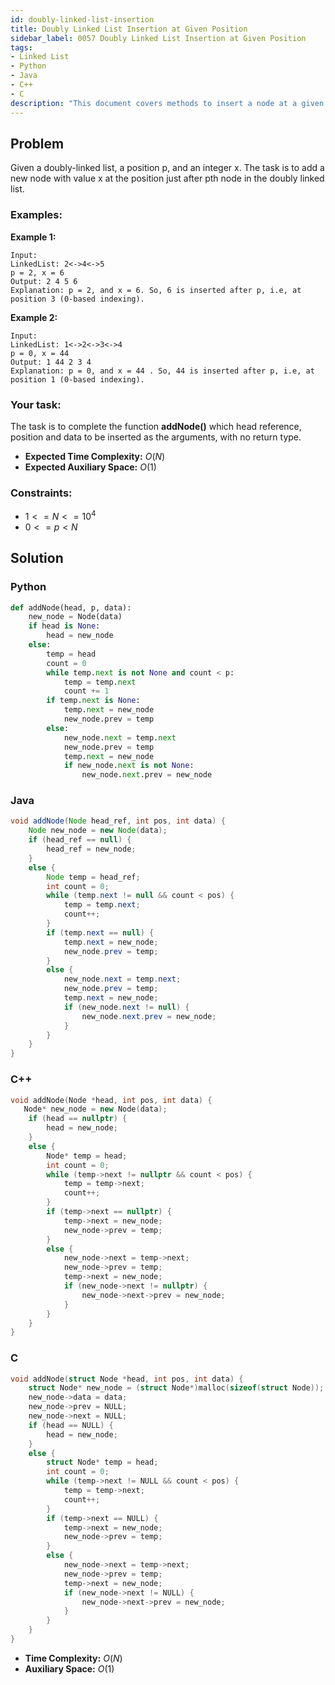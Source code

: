 ```yaml
---
id: doubly-linked-list-insertion
title: Doubly Linked List Insertion at Given Position
sidebar_label: 0057 Doubly Linked List Insertion at Given Position
tags:
- Linked List
- Python
- Java
- C++
- C
description: "This document covers methods to insert a node at a given position in a doubly linked list in various programming languages."
---
```


## Problem

Given a doubly-linked list, a position p, and an integer x. The task is to add a new node with value x at the position just after pth node in the doubly linked list.

### Examples:
**Example 1:**
```
Input:
LinkedList: 2<->4<->5
p = 2, x = 6 
Output: 2 4 5 6
Explanation: p = 2, and x = 6. So, 6 is inserted after p, i.e, at position 3 (0-based indexing).
```

**Example 2:**
```
Input:
LinkedList: 1<->2<->3<->4
p = 0, x = 44
Output: 1 44 2 3 4
Explanation: p = 0, and x = 44 . So, 44 is inserted after p, i.e, at position 1 (0-based indexing).
```

### Your task:

The task is to complete the function **addNode()** which head reference, position and data to be inserted as the arguments, with no return type.

- **Expected Time Complexity:** $O(N)$
- **Expected Auxiliary Space:** $O(1)$

### Constraints:

- $1<=N<=10^4$
- $0 <= p < N$

## Solution
### Python
```python
def addNode(head, p, data):
    new_node = Node(data)
    if head is None:
        head = new_node
    else:
        temp = head
        count = 0
        while temp.next is not None and count < p:
            temp = temp.next
            count += 1
        if temp.next is None:
            temp.next = new_node
            new_node.prev = temp
        else:
            new_node.next = temp.next
            new_node.prev = temp
            temp.next = new_node
            if new_node.next is not None:
                new_node.next.prev = new_node
```

### Java
```java
void addNode(Node head_ref, int pos, int data) {
    Node new_node = new Node(data);
    if (head_ref == null) {
        head_ref = new_node;
    } 
    else {
        Node temp = head_ref;
        int count = 0;
        while (temp.next != null && count < pos) {
            temp = temp.next;
            count++;
        }
        if (temp.next == null) {
            temp.next = new_node;
            new_node.prev = temp;
        } 
        else {
            new_node.next = temp.next;
            new_node.prev = temp;
            temp.next = new_node;
            if (new_node.next != null) {
                new_node.next.prev = new_node;
            }
        }
    }
}
```

### C++
```cpp
void addNode(Node *head, int pos, int data) {
   Node* new_node = new Node(data);
    if (head == nullptr) {
        head = new_node;
    } 
    else {
        Node* temp = head;
        int count = 0;
        while (temp->next != nullptr && count < pos) {
            temp = temp->next;
            count++;
        }
        if (temp->next == nullptr) {
            temp->next = new_node;
            new_node->prev = temp;
        } 
        else {
            new_node->next = temp->next;
            new_node->prev = temp;
            temp->next = new_node;
            if (new_node->next != nullptr) {
                new_node->next->prev = new_node;
            }
        }
    }
}
```

### C
```c
void addNode(struct Node *head, int pos, int data) {
    struct Node* new_node = (struct Node*)malloc(sizeof(struct Node));
    new_node->data = data;
    new_node->prev = NULL;
    new_node->next = NULL;
    if (head == NULL) {
        head = new_node;
    } 
    else {
        struct Node* temp = head;
        int count = 0;
        while (temp->next != NULL && count < pos) {
            temp = temp->next;
            count++;
        }
        if (temp->next == NULL) {
            temp->next = new_node;
            new_node->prev = temp;
        } 
        else {
            new_node->next = temp->next;
            new_node->prev = temp;
            temp->next = new_node;
            if (new_node->next != NULL) {
                new_node->next->prev = new_node;
            }
        }
    }
}
```

- **Time Complexity:** $O(N)$
- **Auxiliary Space:** $O(1)$